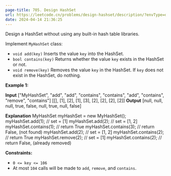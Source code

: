 ```yaml
---
page-title: 705. Design HashSet
url: https://leetcode.cn/problems/design-hashset/description/?envType=daily-question&envId=2024-04-14
date: 2024-04-14 21:36:25
---
```

Design a HashSet without using any built-in hash table libraries.

Implement `MyHashSet` class:

- `void add(key)` Inserts the value `key` into the HashSet.
- `bool contains(key)` Returns whether the value `key` exists in the HashSet or not.
- `void remove(key)` Removes the value `key` in the HashSet. If `key` does not exist in the HashSet, do nothing.

**Example 1:**

**Input**
["MyHashSet", "add", "add", "contains", "contains", "add", "contains", "remove", "contains"]
[[], [1], [2], [1], [3], [2], [2], [2], [2]]
**Output**
[null, null, null, true, false, null, true, null, false]

**Explanation**
MyHashSet myHashSet = new MyHashSet();
myHashSet.add(1);      // set = [1]
myHashSet.add(2);      // set = [1, 2]
myHashSet.contains(1); // return True
myHashSet.contains(3); // return False, (not found)
myHashSet.add(2);      // set = [1, 2]
myHashSet.contains(2); // return True
myHashSet.remove(2);   // set = [1]
myHashSet.contains(2); // return False, (already removed)

**Constraints:**

- `0 <= key <= 106`
- At most `104` calls will be made to `add`, `remove`, and `contains`.